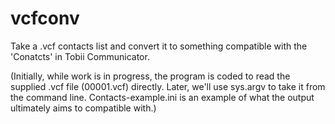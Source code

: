 # vcfconv
Take a .vcf contacts list and convert it to something compatible with the 'Conatcts' in Tobii Communicator.

(Initially, while work is in progress, the program is coded to read the supplied .vcf file (00001.vcf) directly. Later, we'll use sys.argv to take it from the command line.
Contacts-example.ini is an example of what the output ultimately aims to compatible with.)
